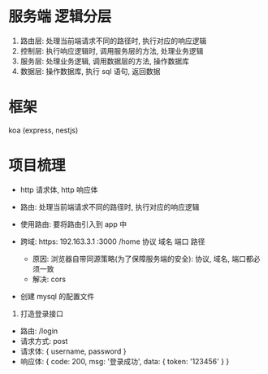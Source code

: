 # 服务端 逻辑分层
1. 路由层: 处理当前端请求不同的路径时, 执行对应的响应逻辑
2. 控制层: 执行响应逻辑时, 调用服务层的方法, 处理业务逻辑
3. 服务层: 处理业务逻辑, 调用数据层的方法, 操作数据库
4. 数据层: 操作数据库, 执行 sql 语句, 返回数据

# 框架
koa (express, nestjs)

# 项目梳理
- http 请求体, http 响应体

- 路由: 处理当前端请求不同的路径时, 执行对应的响应逻辑

- 使用路由: 要将路由引入到 app 中

- 跨域: 
  https:    192.163.3.1   :3000   /home
  协议      域名            端口    路径

  - 原因: 浏览器自带同源策略(为了保障服务端的安全): 协议, 域名, 端口都必须一致
  - 解决: cors 

- 创建 mysql 的配置文件

1. 打造登录接口
  - 路由: /login
  - 请求方式: post
  - 请求体: { username, password }
  - 响应体: { code: 200, msg: '登录成功', data: { token: '123456' } }
